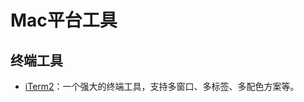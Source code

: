 
# Mac平台工具


## 终端工具

- [iTerm2](https://iterm2.com/)：一个强大的终端工具，支持多窗口、多标签、多配色方案等。



<!-- ## 快捷方式 -->










